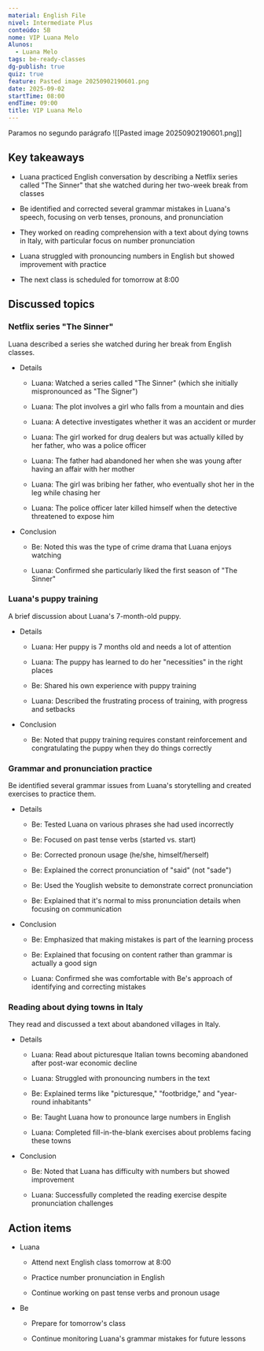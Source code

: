 ```yaml
---
material: English File
nivel: Intermediate Plus
conteúdo: 5B
nome: VIP Luana Melo
Alunos:
  - Luana Melo
tags: be-ready-classes
dg-publish: true
quiz: true
feature: Pasted image 20250902190601.png
date: 2025-09-02
startTime: 08:00
endTime: 09:00
title: VIP Luana Melo
---
```

Paramos no segundo parágrafo
![[Pasted image 20250902190601.png]]

## Key takeaways

- Luana practiced English conversation by describing a Netflix series called "The Sinner" that she watched during her two-week break from classes
    
- Be identified and corrected several grammar mistakes in Luana's speech, focusing on verb tenses, pronouns, and pronunciation
    
- They worked on reading comprehension with a text about dying towns in Italy, with particular focus on number pronunciation
    
- Luana struggled with pronouncing numbers in English but showed improvement with practice
    
- The next class is scheduled for tomorrow at 8:00
    

## Discussed topics

### Netflix series "The Sinner"

Luana described a series she watched during her break from English classes.

- Details
    
    - Luana: Watched a series called "The Sinner" (which she initially mispronounced as "The Signer")
        
    - Luana: The plot involves a girl who falls from a mountain and dies
        
    - Luana: A detective investigates whether it was an accident or murder
        
    - Luana: The girl worked for drug dealers but was actually killed by her father, who was a police officer
        
    - Luana: The father had abandoned her when she was young after having an affair with her mother
        
    - Luana: The girl was bribing her father, who eventually shot her in the leg while chasing her
        
    - Luana: The police officer later killed himself when the detective threatened to expose him
        
- Conclusion
    
    - Be: Noted this was the type of crime drama that Luana enjoys watching
        
    - Luana: Confirmed she particularly liked the first season of "The Sinner"
        

### Luana's puppy training

A brief discussion about Luana's 7-month-old puppy.

- Details
    
    - Luana: Her puppy is 7 months old and needs a lot of attention
        
    - Luana: The puppy has learned to do her "necessities" in the right places
        
    - Be: Shared his own experience with puppy training
        
    - Luana: Described the frustrating process of training, with progress and setbacks
        
- Conclusion
    
    - Be: Noted that puppy training requires constant reinforcement and congratulating the puppy when they do things correctly
        

### Grammar and pronunciation practice

Be identified several grammar issues from Luana's storytelling and created exercises to practice them.

- Details
    
    - Be: Tested Luana on various phrases she had used incorrectly
        
    - Be: Focused on past tense verbs (started vs. start)
        
    - Be: Corrected pronoun usage (he/she, himself/herself)
        
    - Be: Explained the correct pronunciation of "said" (not "sade")
        
    - Be: Used the Youglish website to demonstrate correct pronunciation
        
    - Be: Explained that it's normal to miss pronunciation details when focusing on communication
        
- Conclusion
    
    - Be: Emphasized that making mistakes is part of the learning process
        
    - Be: Explained that focusing on content rather than grammar is actually a good sign
        
    - Luana: Confirmed she was comfortable with Be's approach of identifying and correcting mistakes
        

### Reading about dying towns in Italy

They read and discussed a text about abandoned villages in Italy.

- Details
    
    - Luana: Read about picturesque Italian towns becoming abandoned after post-war economic decline
        
    - Luana: Struggled with pronouncing numbers in the text
        
    - Be: Explained terms like "picturesque," "footbridge," and "year-round inhabitants"
        
    - Be: Taught Luana how to pronounce large numbers in English
        
    - Luana: Completed fill-in-the-blank exercises about problems facing these towns
        
- Conclusion
    
    - Be: Noted that Luana has difficulty with numbers but showed improvement
        
    - Luana: Successfully completed the reading exercise despite pronunciation challenges
        

## Action items

- Luana
    
    - Attend next English class tomorrow at 8:00
        
    - Practice number pronunciation in English
        
    - Continue working on past tense verbs and pronoun usage
        
- Be
    
    - Prepare for tomorrow's class
        
    - Continue monitoring Luana's grammar mistakes for future lessons